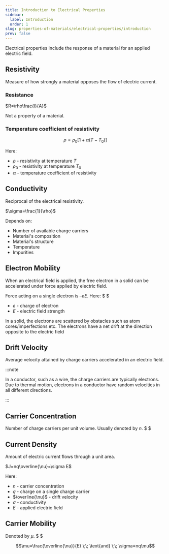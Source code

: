 ```yaml
---
title: Introduction to Electrical Properties
sidebar:
  label: Introduction
  order: 1
slug: properties-of-materials/electrical-properties/introduction
prev: false
---
```


Electrical properties include the response of a material for an applied electric
field.

## Resistivity

Measure of how strongly a material opposes the flow of electric current.

### Resistance

$R=\rho\frac{l}{A}$

Not a property of a material.

### Temperature coefficient of resistivity

```math
\rho=\rho_0\Big[1 + \alpha(T-T_0)\Big]
```

Here:

- $\rho$ - resistivity at temperature $T$
- $\rho_0$ - resistivity at temperature $T_0$
- $\alpha$ - temperature coefficient of resistivity

## Conductivity

Reciprocal of the electrical resistivity.

$\sigma=\frac{1}{\rho}$

Depends on:

- Number of available charge carriers
- Material's composition
- Material's structure
- Temperature
- Impurities

## Electron Mobility

When an electrical field is applied, the free electron in a solid can be
accelerated under force applied by electric field.

Force acting on a single electron is $–eE$. Here: $ $

- $e$ - charge of electron
- $E$ - electric field strength

In a solid, the electrons are scattered by obstacles such as atom
cores/imperfections etc. The electrons have a net drift at the direction
opposite to the electric field

## Drift Velocity

Average velocity attained by charge carriers accelerated in an electric field.

:::note

In a conductor, such as a wire, the charge carriers are typically electrons. Due
to thermal motion, electrons in a conductor have random velocities in all
different directions.

:::

## Carrier Concentration

Number of charge carriers per unit volume. Usually denoted by $n$. $ $

## Current Density

Amount of electric current flows through a unit area.

$J=nq\overline{\nu}=\sigma E$

Here:

- $n$ - carrier concentration
- $q$ - charge on a single charge carrier
- $\overline{\nu}$ - drift velocity
- $\sigma$ - conductivity
- $E$ - applied electric field

## Carrier Mobility

Denoted by $\mu$. $ $

```math
\mu=\frac{\overline{\nu}}{E}
\;\;
\text{and}
\;\;
\sigma=nq\mu
```
